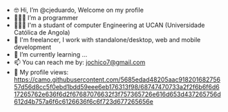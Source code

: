 - 🤓 Hi, I’m @cjeduardo, Welcome on my profile
- 🧑🏾‍💻 I’m a programmer 
- 🧑🏽‍🎓 I'm a studant of computer Engineering at UCAN (Universidade Católica de Angola)
- 💼 I'm freelancer, I work with standalone/desktop, web and mobile development
- 🌱 I’m currently learning ...
- 📫 You can reach me by: jochico7@gmail.com
- 👀 My profile views: https://camo.githubusercontent.com/5685edad48205aac91820168275657d56d8cc5f0ebd1bdd59eee6eb176313f98/68747470733a2f2f6b6f6d617265762e636f6d2f67687076632f3f757365726e616d653d437265756d612d4b757a6f6c6126636f6c6f723d677265656e



<!---
cjeduardo/cjeduardo is a ✨ special ✨ repository because its `README.md` (this file) appears on your GitHub profile.
You can click the Preview link to take a look at your changes.
--->
